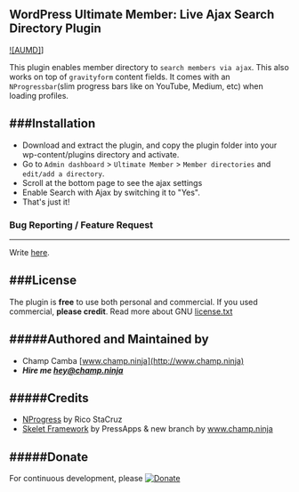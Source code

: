 ## WordPress Ultimate Member: Live Ajax Search Directory Plugin
[![AUMD]](https://raw.githubusercontent.com/champsupertramp/Ajaxify-Ultimatemember-Search-Form/docs/ajaxify-ultimate-member-directory.png)]

This plugin enables member directory to `search members via ajax`. This also works on top of `gravityform` content fields. It comes with an `NProgressbar`(slim progress bars like on YouTube, Medium, etc) when loading profiles. 

###Installation
------------------
 - Download and extract the plugin, and copy the plugin folder into your wp-content/plugins directory and activate.
 - Go to `Admin dashboard` > `Ultimate Member` > `Member directories` and `edit/add a directory`.
 - Scroll at the bottom page to see the ajax settings 
 - Enable Search with Ajax by switching it to "Yes".
 - That's just it!

### Bug Reporting / Feature Request
------------------
Write [here](https://github.com/champsupertramp/Ajaxify-Ultimatemember-Search-Form/issues).

###License
------------------
The plugin is **free** to use both personal and commercial. If you used commercial, **please credit**.
Read more about GNU [license.txt](http://www.gnu.org/licenses/gpl-2.0.txt)

#####Authored and Maintained by
------------------
- Champ Camba [www.champ.ninja](http://www.champ.ninja)
- ***Hire me hey@champ.ninja***

#####Credits
------------------
- [NProgress](https://github.com/rstacruz/nprogress) by Rico StaCruz
- [Skelet Framework](https://github.com/champsupertramp/skelet) by PressApps & new branch by www.champ.ninja

#####Donate
------------------ 
For continuous development, please [![Donate](https://www.paypal.com/en_US/i/btn/btn_donateCC_LG.gif)](https://www.paypal.com/cgi-bin/webscr?cmd=_s-xclick&hosted_button_id=FSCA3GGS7ERDS)
